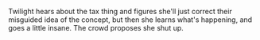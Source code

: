 Twilight hears about the tax thing and figures she'll just correct their misguided idea of the concept, but then she learns what's happening, and goes a little insane. The crowd proposes she shut up.